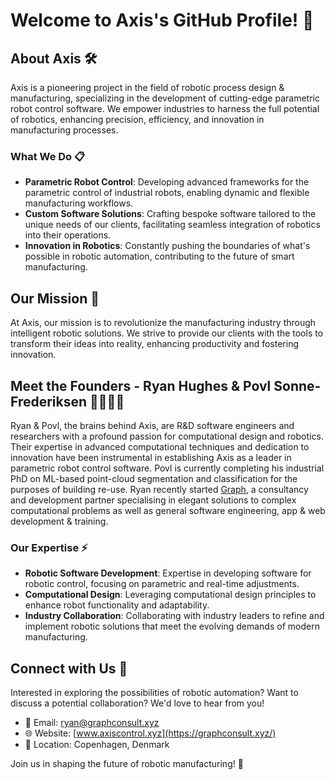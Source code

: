 # Welcome to Axis's GitHub Profile! 🏡

## About Axis 🛠️

Axis is a pioneering project in the field of robotic process design & manufacturing, specializing in the development of cutting-edge parametric robot control software. We empower industries to harness the full potential of robotics, enhancing precision, efficiency, and innovation in manufacturing processes.

### What We Do 📋

- **Parametric Robot Control**: Developing advanced frameworks for the parametric control of industrial robots, enabling dynamic and flexible manufacturing workflows.
- **Custom Software Solutions**: Crafting bespoke software tailored to the unique needs of our clients, facilitating seamless integration of robotics into their operations.
- **Innovation in Robotics**: Constantly pushing the boundaries of what's possible in robotic automation, contributing to the future of smart manufacturing.

## Our Mission 🌟

At Axis, our mission is to revolutionize the manufacturing industry through intelligent robotic solutions. We strive to provide our clients with the tools to transform their ideas into reality, enhancing productivity and fostering innovation.

## Meet the Founders - Ryan Hughes & Povl Sonne-Frederiksen 👨‍💼👨‍💼

Ryan & Povl, the brains behind Axis, are R&D software engineers and researchers with a profound passion for computational design and robotics. Their expertise in advanced computational techniques and dedication to innovation have been instrumental in establishing Axis as a leader in parametric robot control software. Povl is currently completing his industrial PhD on ML-based point-cloud segmentation and classification for the purposes of building re-use. Ryan recently started [Graph](https://graphconsult.xyz/), a consultancy and development partner specialising in elegant solutions to complex computational problems as well as general software engineering, app & web development & training.

### Our Expertise ⚡

- **Robotic Software Development**: Expertise in developing software for robotic control, focusing on parametric and real-time adjustments.
- **Computational Design**: Leveraging computational design principles to enhance robot functionality and adaptability.
- **Industry Collaboration**: Collaborating with industry leaders to refine and implement robotic solutions that meet the evolving demands of modern manufacturing.

## Connect with Us 🤝

Interested in exploring the possibilities of robotic automation? Want to discuss a potential collaboration? We'd love to hear from you!

- 📧 Email: [ryan@graphconsult.xyz](mailto:ryan@graphconsult.xyz)
- 🌐 Website: [www.axiscontrol.xyz](https://graphconsult.xyz/)
- 📍 Location: Copenhagen, Denmark

Join us in shaping the future of robotic manufacturing! 🚀
